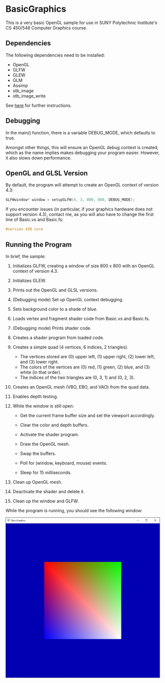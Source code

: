 BasicGraphics
=============

This is a very basic OpenGL sample for use in SUNY Polytechnic Institute's CS 450/548 Computer Graphics course.  

## Dependencies

The following dependencies need to be installed:

- OpenGL
- GLFW
- GLEW
- GLM
- Assimp
- stb_image
- stb_image_write

See [here](https://web.cs.sunyit.edu/~realemj/guides/installGraphics.html) for further instructions.

## Debugging

In the main() function, there is a variable DEBUG_MODE, which defaults to true.

Amongst other things, this will ensure an OpenGL debug context is created, which as the name implies makes debugging your program easier.  However, it also slows down performance. 

## OpenGL and GLSL Version

By default, the program will attempt to create an OpenGL context of version 4.3:

```c++
GLFWwindow* window = setupGLFW(4, 3, 800, 800, DEBUG_MODE);
```

If you encounter issues (in particular, if your graphics hardware does not support version 4.3), contact me, as you will also have to change the first line of Basic.vs and Basic.fs:

```glsl
#version 430 core
```

## Running the Program

In brief, the sample:

1. Initializes GLFW, creating a window of size 800 x 800 with an OpenGL context of version 4.3.

2. Initializes GLEW.

3. Prints out the OpenGL and GLSL versions.

4. (Debugging mode) Set up OpenGL context debugging.

5. Sets background color to a shade of blue.

6. Loads vertex and fragment shader code from Basic.vs and Basic.fs.

7. (Debugging mode) Prints shader code.

8. Creates a shader program from loaded code.

9. Creates a simple quad (4 vertices, 6 indices, 2 triangles).  

   * The vertices stored are (0) upper left, (1) upper right, (2) lower left, and (3) lower right.
   * The colors of the vertices are (0) red, (1) green, (2) blue, and (3) white (in that order).
   * The indices of the two triangles are (0, 3, 1) and (0, 2, 3).

10. Creates an OpenGL mesh (VBO, EBO, and VAO) from the quad data.

11. Enables depth testing.

12. While the window is still open:

    * Get the current frame buffer size and set the viewport accordingly.

    * Clear the color and depth buffers.
    * Activate the shader program.
    * Draw the OpenGL mesh.
    * Swap the buffers.
    * Poll for (window, keyboard, mouse) events.
    * Sleep for 15 milliseconds.

13. Clean up OpenGL mesh.

14. Deactivate the shader and delete it.

15. Clean up the window and GLFW.



While the program is running, you should see the following window:

![Window displaying quad](Window.jpg)








